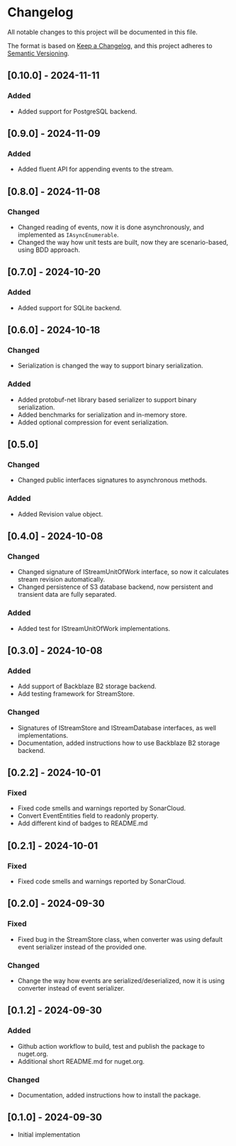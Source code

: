 # Changelog

All notable changes to this project will be documented in this file.

The format is based on [Keep a Changelog],
and this project adheres to [Semantic Versioning].

## [0.10.0] - 2024-11-11

### Added

- Added support for PostgreSQL backend.

## [0.9.0] - 2024-11-09

### Added

- Added fluent API for appending events to the stream.

## [0.8.0] - 2024-11-08

### Changed

- Changed reading of events, now it is done asynchronously, and implemented as `IAsyncEnumerable`.
- Changed the way how unit tests are built, now they are scenario-based, using BDD approach.

## [0.7.0] - 2024-10-20

### Added

- Added support for SQLite backend.

## [0.6.0] - 2024-10-18

### Changed

- Serialization is changed the way to support binary serialization.

### Added

- Added protobuf-net library based serializer to support binary serialization.
- Added benchmarks for serialization and in-memory store.
- Added optional compression for event serialization.

## [0.5.0]

### Changed

- Changed public interfaces signatures to asynchronous methods.

### Added

- Added Revision value object.

## [0.4.0] - 2024-10-08

### Changed

- Changed signature of IStreamUnitOfWork interface, so now it calculates stream revision automatically.
- Changed persistence of S3 database backend, now persistent and transient data are fully separated.
  
### Added

- Added test for IStreamUnitOfWork implementations.

## [0.3.0] - 2024-10-08

### Added

- Add support of Backblaze B2 storage backend.
- Add testing framework for StreamStore.

### Changed

- Signatures of IStreamStore and IStreamDatabase interfaces, as well implementations.
- Documentation, added instructions how to use Backblaze B2 storage backend.
  
## [0.2.2] - 2024-10-01

### Fixed

- Fixed code smells and warnings reported by SonarCloud.
- Convert EventEntities field to readonly property.
- Add different kind of badges to README.md

## [0.2.1] - 2024-10-01

### Fixed

- Fixed code smells and warnings reported by SonarCloud.

## [0.2.0] - 2024-09-30

### Fixed

- Fixed bug in the StreamStore class, when converter was using default event serializer instead of the provided one.

### Changed

- Change the way how events are serialized/deserialized, now it is using converter instead of event serializer.

## [0.1.2] - 2024-09-30

### Added

- Github action workflow to build, test and publish the package to nuget.org.
- Additional short README.md for nuget.org.

### Changed

- Documentation, added instructions how to install the package.
  
## [0.1.0] - 2024-09-30

- Initial implementation

<!-- Links -->
[keep a changelog]: https://keepachangelog.com/en/1.0.0/
[semantic versioning]: https://semver.org/spec/v2.0.0.html
